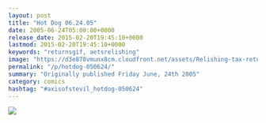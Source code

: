 ```yaml
---
layout: post
title: "Hot Dog 06.24.05"
date: 2005-06-24T05:00:00+0000
release_date: 2015-02-20T19:45:10+0000
lastmod: 2015-02-20T19:45:10+0000
keywords: "returnsgif, aetsrelishing"
image: "https://d3e878vmunx8cm.cloudfront.net/assets/Relishing-tax-returns.gif"
permalink: "/p/hotdog-050624/"
summary: "Originally published Friday June, 24th 2005"
category: comics
hashtag: "#axisofstevil_hotdog-050624"
---
```


![](https://d3e878vmunx8cm.cloudfront.net/assets/Relishing-tax-returns.gif)

